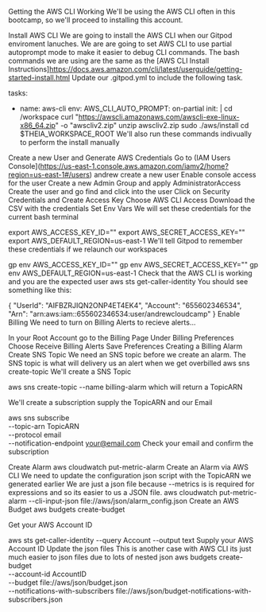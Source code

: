 Getting the AWS CLI Working
We'll be using the AWS CLI often in this bootcamp, so we'll proceed to installing this account.

Install AWS CLI
We are going to install the AWS CLI when our Gitpod enviroment lanuches.
We are are going to set AWS CLI to use partial autoprompt mode to make it easier to debug CLI commands.
The bash commands we are using are the same as the [AWS CLI Install Instructions]https://docs.aws.amazon.com/cli/latest/userguide/getting-started-install.html
Update our .gitpod.yml to include the following task.

tasks:
  - name: aws-cli
    env:
      AWS_CLI_AUTO_PROMPT: on-partial
    init: |
      cd /workspace
      curl "https://awscli.amazonaws.com/awscli-exe-linux-x86_64.zip" -o "awscliv2.zip"
      unzip awscliv2.zip
      sudo ./aws/install
      cd $THEIA_WORKSPACE_ROOT
We'll also run these commands indivually to perform the install manually

Create a new User and Generate AWS Credentials
Go to (IAM Users Console](https://us-east-1.console.aws.amazon.com/iamv2/home?region=us-east-1#/users) andrew create a new user
Enable console access for the user
Create a new Admin Group and apply AdministratorAccess
Create the user and go find and click into the user
Click on Security Credentials and Create Access Key
Choose AWS CLI Access
Download the CSV with the credentials
Set Env Vars
We will set these credentials for the current bash terminal

export AWS_ACCESS_KEY_ID=""
export AWS_SECRET_ACCESS_KEY=""
export AWS_DEFAULT_REGION=us-east-1
We'll tell Gitpod to remember these credentials if we relaunch our workspaces

gp env AWS_ACCESS_KEY_ID=""
gp env AWS_SECRET_ACCESS_KEY=""
gp env AWS_DEFAULT_REGION=us-east-1
Check that the AWS CLI is working and you are the expected user
aws sts get-caller-identity
You should see something like this:

{
    "UserId": "AIFBZRJIQN2ONP4ET4EK4",
    "Account": "655602346534",
    "Arn": "arn:aws:iam::655602346534:user/andrewcloudcamp"
}
Enable Billing
We need to turn on Billing Alerts to recieve alerts...

In your Root Account go to the Billing Page
Under Billing Preferences Choose Receive Billing Alerts
Save Preferences
Creating a Billing Alarm
Create SNS Topic
We need an SNS topic before we create an alarm.
The SNS topic is what will delivery us an alert when we get overbilled
aws sns create-topic
We'll create a SNS Topic

aws sns create-topic --name billing-alarm
which will return a TopicARN

We'll create a subscription supply the TopicARN and our Email

aws sns subscribe \
    --topic-arn TopicARN \
    --protocol email \
    --notification-endpoint your@email.com
Check your email and confirm the subscription

Create Alarm
aws cloudwatch put-metric-alarm
Create an Alarm via AWS CLI
We need to update the configuration json script with the TopicARN we generated earlier
We are just a json file because --metrics is is required for expressions and so its easier to us a JSON file.
aws cloudwatch put-metric-alarm --cli-input-json file://aws/json/alarm_config.json
Create an AWS Budget
aws budgets create-budget

Get your AWS Account ID

aws sts get-caller-identity --query Account --output text
Supply your AWS Account ID
Update the json files
This is another case with AWS CLI its just much easier to json files due to lots of nested json
aws budgets create-budget \
    --account-id AccountID \
    --budget file://aws/json/budget.json \
    --notifications-with-subscribers file://aws/json/budget-notifications-with-subscribers.json